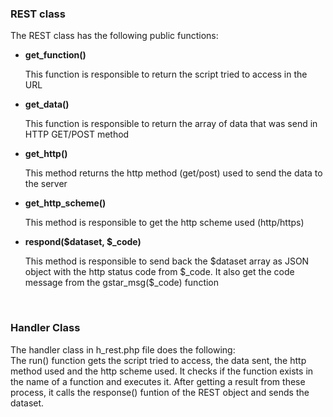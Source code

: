 <h3>REST class</h3>
<p>The REST class has the following public functions:</p>
<ul>
<li><strong>get_function()</strong><p>This function is responsible to return the script tried to access in the URL</p></li>
<li><strong>get_data()</strong><p>This function is responsible to return the array of data that was send in HTTP GET/POST method</p></li>
<li><strong>get_http()</strong><p>This method returns the http method (get/post) used to send the data to the server</p></li>
<li><strong>get_http_scheme()</strong><p>This method is responsible to get the http scheme used (http/https)</p></li>
<li><strong>respond($dataset, $_code)</strong><p>This method is responsible to send back the $dataset array as JSON object with the http status code from $_code. It also get the code message from the gstar_msg($_code) function</p></li>
</ul>
<br/>
<h3>Handler Class</h3>
<p>The handler class in h_rest.php file does the following:<br>The run() function gets the script tried to access, the data sent, the http method used and the http scheme used. It checks if the function exists in the name of a function and executes it. After getting a result from these process, it calls the response() funtion of the REST object and sends the dataset.</p>
